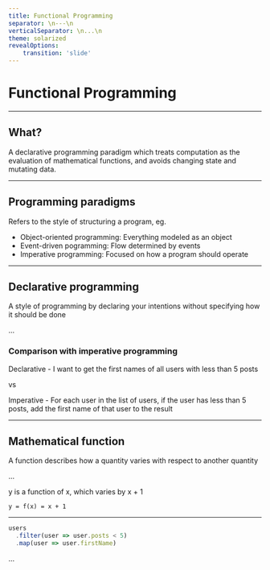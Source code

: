 ```yaml
---
title: Functional Programming
separator: \n---\n
verticalSeparator: \n...\n
theme: solarized
revealOptions:
    transition: 'slide'
---
```


# Functional Programming

---

## What?
A declarative programming paradigm which treats computation as the evaluation of mathematical functions, and avoids changing state and mutating data.

---

## Programming paradigms
Refers to the style of structuring a program, eg.
- Object-oriented programming: Everything modeled as an object
- Event-driven pogramming: Flow determined by events
- Imperative programming: Focused on how a program should operate

---

## Declarative programming
A style of programming by declaring your intentions without specifying how it should be done

...

### Comparison with imperative programming

Declarative - I want to get the first names of all users with less than 5 posts

vs

Imperative - For each user in the list of users, if the user has less than 5 posts, add the first name of that user to the result

---

## Mathematical function
A function describes how a quantity varies with respect to another quantity

...

y is a function of x, which varies by x + 1
```
y = f(x) = x + 1
```


---

```js
users
  .filter(user => user.posts < 5)
  .map(user => user.firstName)
```

...


